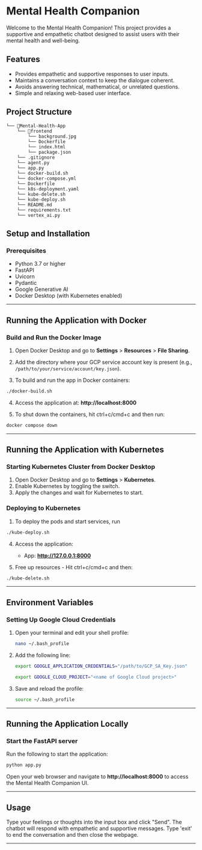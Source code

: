 # Mental Health Companion

Welcome to the Mental Health Companion! This project provides a supportive and empathetic chatbot designed to assist users with their mental health and well-being.

## Features

- Provides empathetic and supportive responses to user inputs.
- Maintains a conversation context to keep the dialogue coherent.
- Avoids answering technical, mathematical, or unrelated questions.
- Simple and relaxing web-based user interface.

## Project Structure
```
└── 📁Mental-Health-App
    └── 📁frontend
        └── background.jpg
        └── Dockerfile
        └── index.html
        └── package.json
    └── .gitignore
    └── agent.py
    └── app.py
    └── docker-build.sh
    └── docker-compose.yml
    └── Dockerfile
    └── k8s-deployment.yaml
    └── kube-delete.sh
    └── kube-deploy.sh
    └── README.md
    └── requirements.txt
    └── vertex_ai.py
```

## Setup and Installation

### Prerequisites

- Python 3.7 or higher
- FastAPI
- Uvicorn
- Pydantic
- Google Generative AI
- Docker Desktop (with Kubernetes enabled)

---

## Running the Application with Docker

### Build and Run the Docker Image

1. Open Docker Desktop and go to **Settings** > **Resources** > **File Sharing**.

2. Add the directory where your GCP service account key is present (e.g., `/path/to/your/service/account/key.json`).

3. To build and run the app in Docker containers:
```sh
./docker-build.sh
```
4. Access the application at:
   **http://localhost:8000**

5.  To shut down the containers, hit ctrl+c/cmd+c and then run:
```sh
docker compose down
```

---

## Running the Application with Kubernetes

### Starting Kubernetes Cluster from Docker Desktop
1. Open Docker Desktop and go to **Settings** > **Kubernetes**.
2. Enable Kubernetes by toggling the switch.
3. Apply the changes and wait for Kubernetes to start.

### Deploying to Kubernetes
1. To deploy the pods and start services, run
```sh
./kube-deploy.sh
```

4. Access the application:
   - App: **http://127.0.0.1:8000**

5. Free up resources - Hit ctrl+c/cmd+c and then:
```sh
./kube-delete.sh
```

---

## Environment Variables

### Setting Up Google Cloud Credentials
1. Open your terminal and edit your shell profile:
   ```sh
   nano ~/.bash_profile
   ```

2. Add the following line:
   ```sh
   export GOOGLE_APPLICATION_CREDENTIALS="/path/to/GCP_SA_Key.json"
   ```
      ```sh
   export GOOGLE_CLOUD_PROJECT="<name of Google Cloud project>"
   ```

3. Save and reload the profile:
   ```sh
   source ~/.bash_profile
   ```

---

## Running the Application Locally

### Start the FastAPI server
Run the following to start the application:
```sh
python app.py
```

Open your web browser and navigate to **http://localhost:8000** to access the Mental Health Companion UI.

---

## Usage
Type your feelings or thoughts into the input box and click "Send".
The chatbot will respond with empathetic and supportive messages.
Type 'exit' to end the conversation and then close the webpage.

---